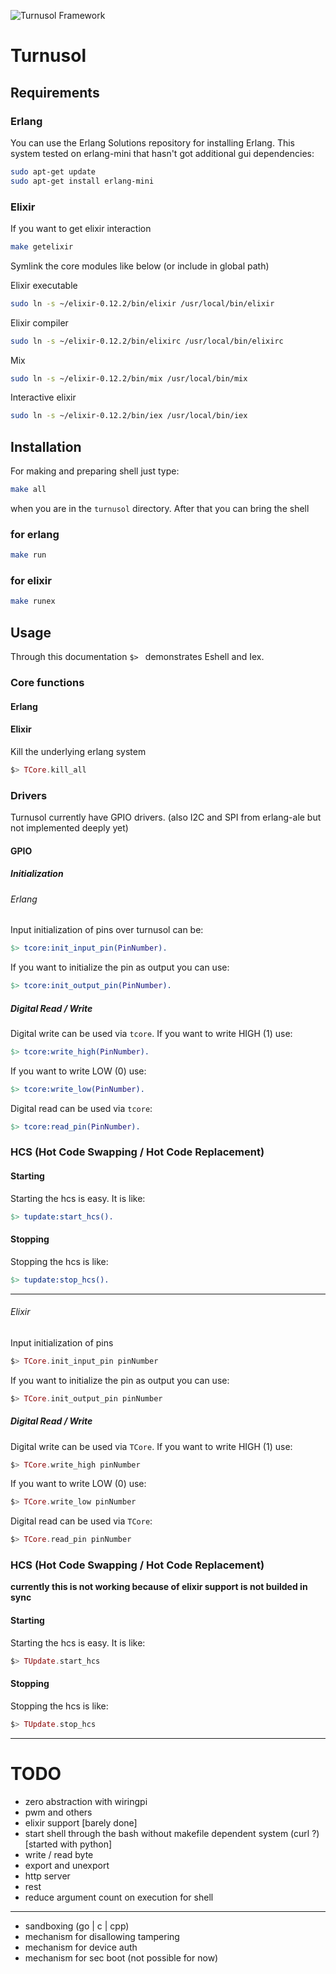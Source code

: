 ![Turnusol Framework](https://raw.github.com/vertexclique/turnusol/gh-pages/images/turnusol.jpg)

# Turnusol

## Requirements

### Erlang

You can use the Erlang Solutions repository for installing Erlang. This system tested on erlang-mini that hasn't got additional
gui dependencies:
```bash
sudo apt-get update
sudo apt-get install erlang-mini
```
### Elixir

If you want to get elixir interaction
```bash
make getelixir
```

Symlink the core modules like below (or include in global path)

Elixir executable
```bash
sudo ln -s ~/elixir-0.12.2/bin/elixir /usr/local/bin/elixir
```

Elixir compiler
```bash
sudo ln -s ~/elixir-0.12.2/bin/elixirc /usr/local/bin/elixirc
```

Mix
```bash
sudo ln -s ~/elixir-0.12.2/bin/mix /usr/local/bin/mix
```

Interactive elixir
```bash
sudo ln -s ~/elixir-0.12.2/bin/iex /usr/local/bin/iex
```

## Installation

For making and preparing shell just type:
```bash
make all
```
when you are in the `turnusol` directory.
After that you can bring the shell

### for erlang
```bash
make run
```
### for elixir
```bash
make runex
```
## Usage
Through this documentation `$> ` demonstrates Eshell and Iex.

### Core functions

#### Erlang

#### Elixir
Kill the underlying erlang system
```elixir
$> TCore.kill_all
```

### Drivers
Turnusol currently have GPIO drivers. (also I2C and SPI from erlang-ale but not implemented deeply yet)

#### GPIO

##### Initialization

###### Erlang

Input initialization of pins over turnusol can be:
```erlang
$> tcore:init_input_pin(PinNumber).
```
If you want to initialize the pin as output you can use:
```erlang
$> tcore:init_output_pin(PinNumber).
```
##### Digital Read / Write

Digital write can be used via `tcore`. If you want to write HIGH (1) use:
```erlang
$> tcore:write_high(PinNumber).
```
If you want to write LOW (0) use:
```erlang
$> tcore:write_low(PinNumber).
```
Digital read can be used via `tcore`:
```erlang
$> tcore:read_pin(PinNumber).
```
### HCS (Hot Code Swapping / Hot Code Replacement)

#### Starting

Starting the hcs is easy. It is like:
```erlang
$> tupdate:start_hcs().
```
#### Stopping

Stopping the hcs is like:
```erlang
$> tupdate:stop_hcs().
```
* * *

###### Elixir

Input initialization of pins
```elixir
$> TCore.init_input_pin pinNumber
```
If you want to initialize the pin as output you can use:
```elixir
$> TCore.init_output_pin pinNumber
```
##### Digital Read / Write

Digital write can be used via `TCore`. If you want to write HIGH (1) use:
```elixir
$> TCore.write_high pinNumber
```
If you want to write LOW (0) use:
```elixir
$> TCore.write_low pinNumber
```
Digital read can be used via `TCore`:
```elixir
$> TCore.read_pin pinNumber
```
### HCS (Hot Code Swapping / Hot Code Replacement)
**currently this is not working because of elixir support is not builded in sync**
#### Starting

Starting the hcs is easy. It is like:
```elixir
$> TUpdate.start_hcs
```
#### Stopping

Stopping the hcs is like:
```elixir
$> TUpdate.stop_hcs
```


* * *

# TODO

* zero abstraction with wiringpi
* pwm and others
* elixir support [barely done]
* start shell through the bash without makefile dependent system (curl ?) [started with python]
* write / read byte
* export and unexport
* http server
* rest
* reduce argument count on execution for shell

* * *

* sandboxing (go | c | cpp)
* mechanism for disallowing tampering
* mechanism for device auth
* mechanism for sec boot (not possible for now)

